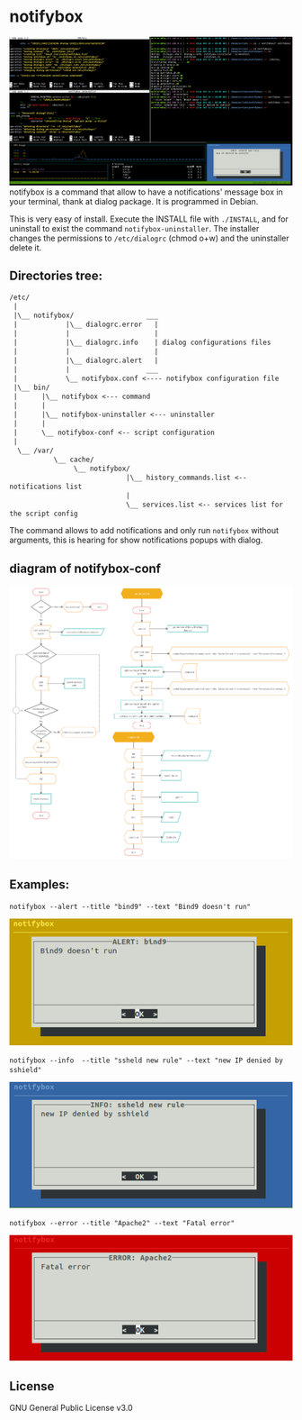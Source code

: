 # notifybox

![notifybox](https://github.com/cleanet/notifybox/blob/master/screenshots/notifybox.png)
notifybox is a command that allow to have a notifications' message box in your terminal, thank at
dialog package. It is programmed in Debian.

This is very easy of install. Execute the INSTALL file with `./INSTALL`, and for uninstall to exist the
command `notifybox-uninstaller`. The installer changes the permissions to `/etc/dialogrc` (chmod o+w)
and the uninstaller delete it.

 ## Directories tree:

	/etc/
	 |
	 |\__ notifybox/                  ___
	 |            |\__ dialogrc.error   |
	 |            |                     |
	 |            |\__ dialogrc.info    | dialog configurations files
	 |            |                     |
	 |            |\__ dialogrc.alert   |
	 |            |                   ___
	 |            \__ notifybox.conf <---- notifybox configuration file
	 |\__ bin/
	 |      |\__ notifybox <--- command
	 |      |
	 |      |\__ notifybox-uninstaller <--- uninstaller
	 |      |
	 |      \__ notifybox-conf <-- script configuration
	 |
	  \__ /var/
	           \__ cache/
		            \__ notifybox/
		                         |\__ history_commands.list <-- notifications list
		                         |
		                         \__ services.list <-- services list for the script config

The command allows to add notifications and only run `notifybox` without arguments, this is hearing for 
show notifications popups with dialog.

## diagram of notifybox-conf
![diagram](https://github.com/cleanet/notifybox/blob/master/screenshots/diagram_config.png)

## Examples:

`notifybox --alert --title "bind9" --text "Bind9 doesn't run"`

![alert](https://github.com/cleanet/notifybox/blob/master/screenshots/alert.png)

`notifybox --info  --title "ssheld new rule" --text "new IP denied by sshield"`

![info](https://github.com/cleanet/notifybox/blob/master/screenshots/info.png)

`notifybox --error --title "Apache2" --text "Fatal error"`

![error](https://github.com/cleanet/notifybox/blob/master/screenshots/error.png)
## License
GNU General Public License v3.0

